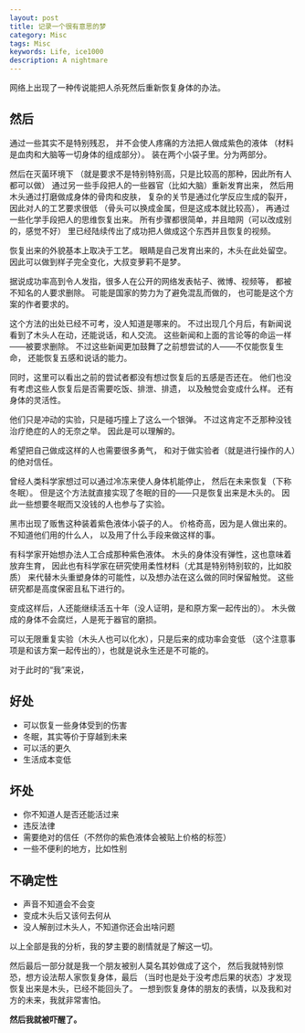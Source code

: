 ```yaml
---
layout: post
title: 记录一个很有意思的梦
category: Misc
tags: Misc
keywords: Life, ice1000
description: A nightmare
---
```



网络上出现了一种传说能把人杀死然后重新恢复身体的办法。


## 然后

通过一些其实不是特别残忍，
并不会使人疼痛的方法把人做成紫色的液体
（材料是血肉和大脑等一切身体的组成部分）。
装在两个小袋子里。分为两部分。

然后在灭菌环境下
（就是要求不是特别特别高，只是比较高的那种，因此所有人都可以做）
通过另一些手段把人的一些器官（比如大脑）重新发育出来，
然后用木头通过打磨做成身体的骨肉和皮肤，
复杂的关节是通过化学反应生成的裂开，因此对人的工艺要求很低
（骨头可以换成金属，但是这成本就比较高），
再通过一些化学手段把人的思维恢复出来。
所有步骤都很简单，并且暗网（可以改成别的，感觉不好）
里已经陆续传出了成功把人做成这个东西并且恢复的视频。

恢复出来的外貌基本上取决于工艺。
眼睛是自己发育出来的，木头在此处留空。
因此可以做到样子完全变化，大叔变萝莉不是梦。

据说成功率高到令人发指，很多人在公开的网络发表帖子、微博、视频等，
都被不知名的人要求删除。
可能是国家的势力为了避免混乱而做的，
也可能是这个方案的作者要求的。

这个方法的出处已经不可考，没人知道是哪来的。
不过出现几个月后，有新闻说看到了木头人在动，还能说话，和人交流。
这些新闻和上面的言论等的命运一样——被要求删除。
不过这些新闻更加鼓舞了之前想尝试的人——不仅能恢复生命，
还能恢复五感和说话的能力。

同时，这里可以看出之前的尝试者都没有想过恢复后的五感是否还在。
他们也没有考虑这些人恢复后是否需要吃饭、排泄、排遗，
以及触觉会变成什么样。
还有身体的灵活性。

他们只是冲动的实验，只是碰巧撞上了这么一个银弹。
不过这肯定不乏那种没钱治疗绝症的人的无奈之举。
因此是可以理解的。

希望把自己做成这样的人也需要很多勇气，
和对于做实验者（就是进行操作的人）的绝对信任。

曾经人类科学家想过可以通过冷冻来使人身体机能停止，
然后在未来恢复（下称 冬眠）。
但是这个方法就直接实现了冬眠的目的——只是恢复出来是木头的。
因此一些想要冬眠而又没钱的人也参与了实验。

黑市出现了贩售这种装着紫色液体小袋子的人。
价格奇高，因为是人做出来的。不知道他们用的什么人，
以及用了什么手段来做这样的事。

有科学家开始想办法人工合成那种紫色液体。
木头的身体没有弹性，这也意味着放弃生育，
因此也有科学家在研究使用柔性材料（尤其是特别特别软的，比如胶质）
来代替木头重塑身体的可能性，以及想办法在这么做的同时保留触觉。
这些研究都是高度保密且私下进行的。

变成这样后，人还能继续活五十年（没人证明，是和原方案一起传出的）。
木头做成的身体不会腐烂，人是死于器官的磨损。

可以无限重复实验（木头人也可以化水），只是后来的成功率会变低
（这个注意事项是和该方案一起传出的），也就是说永生还是不可能的。

对于此时的“我”来说，

## 好处

+ 可以恢复一些身体受到的伤害
+ 冬眠，其实等价于穿越到未来
+ 可以活的更久
+ 生活成本变低

## 坏处

+ 你不知道人是否还能活过来
+ 违反法律
+ 需要绝对的信任（不然你的紫色液体会被贴上价格的标签）
+ 一些不便利的地方，比如性别

## 不确定性

+ 声音不知道会不会变
+ 变成木头后又该何去何从
+ 没人解剖过木头人，不知道你还会出啥问题

以上全部是我的分析，我的梦主要的剧情就是了解这一切。

然后最后一部分就是我一个朋友被别人莫名其妙做成了这个，
然后我就特别惊恐，想方设法帮人家恢复身体，最后
（当时也是处于没考虑后果的状态）才发现恢复出来是木头，已经不能回头了。
一想到恢复身体的朋友的表情，以及我和对方的未来，我就非常害怕。

**然后我就被吓醒了。**
